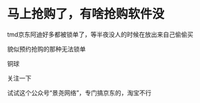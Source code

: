 # 马上抢购了，有啥抢购软件没


tmd京东阿迪好多都被锁单了，等半夜没人的时候在放出来自己偷偷买

貌似预约抢购的那种无法锁单 <img src="static/image/smiley/default/lol.gif" smilieid="12" border="0" alt="" />

铜球<img id="aimg_EyUTk" onclick="zoom(this, this.src, 0, 0, 0)" class="zoom" src="https://cdn.jsdelivr.net/gh/hishis/forum-master/public/images/patch.gif" onmouseover="img_onmouseoverfunc(this)" onload="thumbImg(this)" border="0" alt="" />

关注一下

试试这个公众号“景尧网络”，专门搞京东的，淘宝不行
